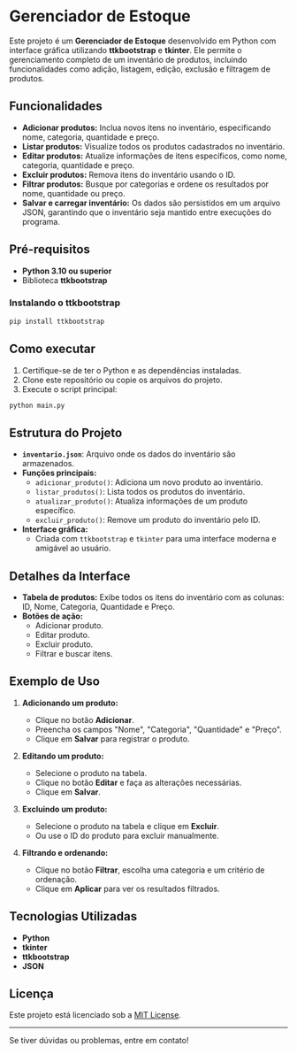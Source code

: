 # Gerenciador de Estoque

Este projeto é um **Gerenciador de Estoque** desenvolvido em Python com interface gráfica utilizando **ttkbootstrap** e **tkinter**. Ele permite o gerenciamento completo de um inventário de produtos, incluindo funcionalidades como adição, listagem, edição, exclusão e filtragem de produtos.

## Funcionalidades

- **Adicionar produtos:** Inclua novos itens no inventário, especificando nome, categoria, quantidade e preço.
- **Listar produtos:** Visualize todos os produtos cadastrados no inventário.
- **Editar produtos:** Atualize informações de itens específicos, como nome, categoria, quantidade e preço.
- **Excluir produtos:** Remova itens do inventário usando o ID.
- **Filtrar produtos:** Busque por categorias e ordene os resultados por nome, quantidade ou preço.
- **Salvar e carregar inventário:** Os dados são persistidos em um arquivo JSON, garantindo que o inventário seja mantido entre execuções do programa.

## Pré-requisitos

- **Python 3.10 ou superior**
- Biblioteca **ttkbootstrap**

### Instalando o ttkbootstrap

```bash
pip install ttkbootstrap
```

## Como executar

1. Certifique-se de ter o Python e as dependências instaladas.
2. Clone este repositório ou copie os arquivos do projeto.
3. Execute o script principal:

```bash
python main.py
```

## Estrutura do Projeto

- **`inventario.json`**: Arquivo onde os dados do inventário são armazenados.
- **Funções principais:**
  - `adicionar_produto()`: Adiciona um novo produto ao inventário.
  - `listar_produtos()`: Lista todos os produtos do inventário.
  - `atualizar_produto()`: Atualiza informações de um produto específico.
  - `excluir_produto()`: Remove um produto do inventário pelo ID.
- **Interface gráfica:**
  - Criada com `ttkbootstrap` e `tkinter` para uma interface moderna e amigável ao usuário.

## Detalhes da Interface

- **Tabela de produtos:** Exibe todos os itens do inventário com as colunas: ID, Nome, Categoria, Quantidade e Preço.
- **Botões de ação:**
  - Adicionar produto.
  - Editar produto.
  - Excluir produto.
  - Filtrar e buscar itens.

## Exemplo de Uso

1. **Adicionando um produto:**
   - Clique no botão **Adicionar**.
   - Preencha os campos "Nome", "Categoria", "Quantidade" e "Preço".
   - Clique em **Salvar** para registrar o produto.

2. **Editando um produto:**
   - Selecione o produto na tabela.
   - Clique no botão **Editar** e faça as alterações necessárias.
   - Clique em **Salvar**.

3. **Excluindo um produto:**
   - Selecione o produto na tabela e clique em **Excluir**.
   - Ou use o ID do produto para excluir manualmente.

4. **Filtrando e ordenando:**
   - Clique no botão **Filtrar**, escolha uma categoria e um critério de ordenação.
   - Clique em **Aplicar** para ver os resultados filtrados.

## Tecnologias Utilizadas

- **Python**
- **tkinter**
- **ttkbootstrap**
- **JSON**

## Licença

Este projeto está licenciado sob a [MIT License](LICENSE).




---

Se tiver dúvidas ou problemas, entre em contato!